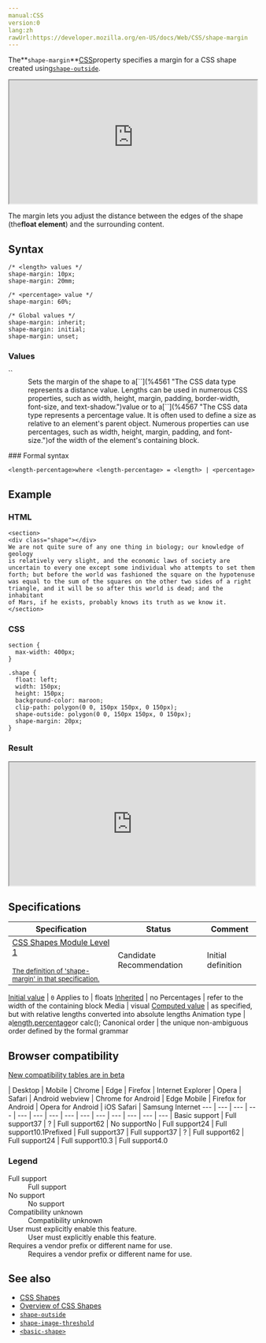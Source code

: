 ```yaml
---
manual:CSS
version:0
lang:zh
rawUrl:https://developer.mozilla.org/en-US/docs/Web/CSS/shape-margin
---
```






The**`shape-margin`**[CSS](%427 "")property specifies a margin for a CSS shape created using[`shape-outside`](%31981 "The shape-outside CSS property defines a shape—which may be non-rectangular—around which adjacent inline content should wrap").

<iframe src='https://interactive-examples.mdn.mozilla.net/pages/css/shape-margin.html' width='100%' height='250'></iframe>


The margin lets you adjust the distance between the edges of the shape (the**float element**) and the surrounding content.


## Syntax<a name="Syntax"></a>

```
/* <length> values */
shape-margin: 10px;
shape-margin: 20mm;

/* <percentage> value */
shape-margin: 60%;

/* Global values */
shape-margin: inherit;
shape-margin: initial;
shape-margin: unset;
```

### Values<a name="Values"></a>
<dl><dt id=''>`<length-percentage>`</dt><dd>Sets the margin of the shape to a[`<length>`](%4561 "The <length> CSS data type represents a distance value. Lengths can be used in numerous CSS properties, such as width, height, margin, padding, border-width, font-size, and text-shadow.")value or to a[`<percentage>`](%4567 "The <percentage> CSS data type represents a percentage value. It is often used to define a size as relative to an element's parent object. Numerous properties can use percentages, such as width, height, margin, padding, and font-size.")of the width of the element&#39;s containing block.</dd></dl>
### Formal syntax<a name="Formal_syntax"></a>

```
<length-percentage>where <length-percentage> = <length> | <percentage>
```

## Example<a name="Example"></a>

### HTML<a name="HTML"></a>

```
<section>
<div class="shape"></div>
We are not quite sure of any one thing in biology; our knowledge of geology
is relatively very slight, and the economic laws of society are
uncertain to every one except some individual who attempts to set them
forth; but before the world was fashioned the square on the hypotenuse
was equal to the sum of the squares on the other two sides of a right
triangle, and it will be so after this world is dead; and the inhabitant
of Mars, if he exists, probably knows its truth as we know it.</section>
```

### CSS<a name="CSS"></a>

```
section {
  max-width: 400px;
}

.shape {
  float: left;
  width: 150px;
  height: 150px;
  background-color: maroon;
  clip-path: polygon(0 0, 150px 150px, 0 150px);
  shape-outside: polygon(0 0, 150px 150px, 0 150px);
  shape-margin: 20px;
}
```

### Result<a name="Result"></a>


<iframe src='https://mdn.mozillademos.org/en-US/docs/Web/CSS/shape-margin$samples/Example?revision=1387629' width='500' height='250'></iframe>



## Specifications<a name="Specifications"></a>

Specification | Status | Comment 
 ---  |  ---  |  ---  | 
[CSS Shapes Module Level 1<br></br><small>The definition of &#39;shape-margin&#39; in that specification.</small>](%31992 "") | Candidate Recommendation | Initial definition 


[Initial value](%28552 "") | `0` 
Applies to | floats 
[Inherited](%28555 "") | no 
Percentages | refer to the width of the containing block 
Media | visual 
[Computed value](%28556 "") | as specified, but with relative lengths converted into absolute lengths 
Animation type | a[length](%28692 "Values of the <length> CSS data type are interpolated as real, floating-point numbers."),[percentage](%28693 "Values of the <percentage> CSS data type are interpolated as real, floating-point numbers.")or calc(); 
Canonical order | the unique non-ambiguous order defined by the formal grammar 


## Browser compatibility<a name="Browser_compatibility"></a>
[New compatibility tables are in beta<i></i>](%3360 "")

 | <abbr>Desktop<i></i></abbr> | <abbr>Mobile<i></i></abbr> 
 | <abbr>Chrome<i></i></abbr> | <abbr>Edge<i></i></abbr> | <abbr>Firefox<i></i></abbr> | <abbr>Internet Explorer<i></i></abbr> | <abbr>Opera<i></i></abbr> | <abbr>Safari<i></i></abbr> | <abbr>Android webview<i></i></abbr> | <abbr>Chrome for Android<i></i></abbr> | <abbr>Edge Mobile<i></i></abbr> | <abbr>Firefox for Android<i></i></abbr> | <abbr>Opera for Android<i></i></abbr> | <abbr>iOS Safari<i></i></abbr> | <abbr>Samsung Internet<i></i></abbr> 
 ---  |  ---  |  ---  |  ---  |  ---  |  ---  |  ---  |  ---  |  ---  |  ---  |  ---  |  ---  |  ---  |  ---  | 
Basic support | <abbr>Full support</abbr>37 | <abbr>?</abbr> | <abbr>Full support</abbr>62 | <abbr>No support</abbr>No | <abbr>Full support</abbr>24 | <abbr>Full support</abbr>10.1<abbr>Prefixed<i></i></abbr> | <abbr>Full support</abbr>37 | <abbr>Full support</abbr>37 | <abbr>?</abbr> | <abbr>Full support</abbr>62 | <abbr>Full support</abbr>24 | <abbr>Full support</abbr>10.3 | <abbr>Full support</abbr>4.0 


### Legend<a name="Legend"></a>
<dl><dt id=''><abbr>Full support</abbr></dt><dd>Full support</dd><dt id=''><abbr>No support</abbr></dt><dd>No support</dd><dt id=''><abbr>Compatibility unknown</abbr></dt><dd>Compatibility unknown</dd><dt id=''><abbr>User must explicitly enable this feature.<i></i></abbr></dt><dd>User must explicitly enable this feature.</dd><dt id=''><abbr>Requires a vendor prefix or different name for use.<i></i></abbr></dt><dd>Requires a vendor prefix or different name for use.</dd></dl>


## See also<a name="See_also"></a>

* [CSS Shapes](%31983 "")
* [Overview of CSS Shapes](%31984 "")
* [`shape-outside`](%31981 "The shape-outside CSS property defines a shape—which may be non-rectangular—around which adjacent inline content should wrap")
* [`shape-image-threshold`](%31980 "The shape-image-threshold CSS property defines the alpha channel threshold used to extract the shape using an image as the value for shape-outside.")
* [`<basic-shape>`](%28324 "The <basic-shape> CSS data type represents a shape used in the clip-path or shape-outside properties.")




